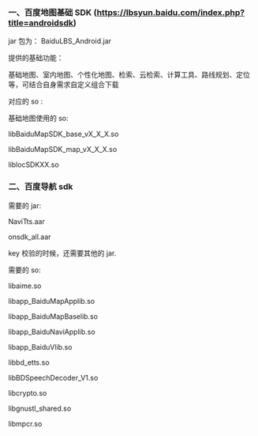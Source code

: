 ### 一、百度地图基础 SDK (https://lbsyun.baidu.com/index.php?title=androidsdk)
jar 包为： BaiduLBS_Android.jar


提供的基础功能：

基础地图、室内地图、个性化地图、检索、云检索、计算工具、路线规划、定位等，可结合自身需求自定义组合下载

对应的 so :

基础地图使用的 so:

libBaiduMapSDK_base_vX_X_X.so

libBaiduMapSDK_map_vX_X_X.so

liblocSDKXX.so




### 二、百度导航 sdk
需要的 jar:

NaviTts.aar

onsdk_all.aar


key 校验的时候，还需要其他的 jar.



需要的 so:

libaime.so


libapp_BaiduMapApplib.so

libapp_BaiduMapBaselib.so

libapp_BaiduNaviApplib.so

libapp_BaiduVlib.so

libbd_etts.so

libBDSpeechDecoder_V1.so

libcrypto.so

libgnustl_shared.so

libmpcr.so


